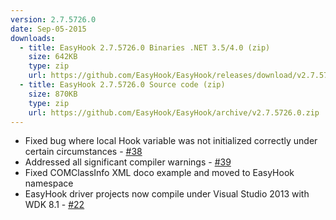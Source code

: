 ```yaml
---
version: 2.7.5726.0
date: Sep-05-2015
downloads:
  - title: EasyHook 2.7.5726.0 Binaries .NET 3.5/4.0 (zip)
    size: 642KB
    type: zip
    url: https://github.com/EasyHook/EasyHook/releases/download/v2.7.5726.0/EasyHook-2.7.5726.0-Binaries.zip
  - title: EasyHook 2.7.5726.0 Source code (zip)
    size: 870KB
    type: zip
    url: https://github.com/EasyHook/EasyHook/archive/v2.7.5726.0.zip
---
```

 * Fixed bug where local Hook variable was not initialized correctly under certain circumstances - [#38](https://github.com/EasyHook/EasyHook/issues/38 "Potential LhFreeMemory call on random pointer")
 * Addressed all significant compiler warnings - [#39](https://github.com/EasyHook/EasyHook/issues/39 "Address compiler warnings")
 * Fixed COMClassInfo XML doco example and moved to EasyHook namespace
 * EasyHook driver projects now compile under Visual Studio 2013 with WDK 8.1 - [#22](https://github.com/EasyHook/EasyHook/issues/22 "EasyHookSys.sln/TestDriver is not compiling")